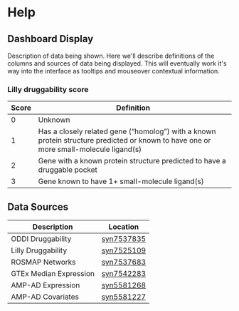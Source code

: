 # Help

## Dashboard Display

Description of data being shown. Here we'll describe definitions of the columns and sources of data being displayed. This will eventually work it's way into the interface as tooltips and mouseover contextual information.

### Lilly druggability score

Score | Definition
------|-----------
0	| Unknown
1	| Has a closely related gene (“homolog”) with a known protein structure predicted or known to have one or more small-molecule ligand(s)
2 | Gene with a known protein structure predicted to have a druggable pocket
3	| Gene known to have 1+ small-molecule ligand(s)


## Data Sources

Description | Location
------------|---------
ODDI Druggability | [syn7537835](https://www.synapse.org/#!Synapse:syn7537835)
Lilly Druggability | [syn7525109](https://www.synapse.org/#!Synapse:syn7525109)
ROSMAP Networks | [syn7537683](https://www.synapse.org/#!Synapse:syn7537683)
GTEx Median Expression | [syn7542283](https://www.synapse.org/#!Synapse:syn7542283)
AMP-AD Expression | [syn5581268](https://www.synapse.org/#!Synapse:syn5581268)
AMP-AD Covariates | [syn5581227](https://www.synapse.org/#!Synapse:syn5581227)

